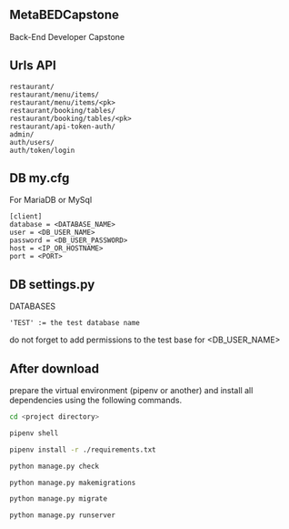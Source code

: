 ## MetaBEDCapstone
Back-End Developer Capstone


## Urls API

```
restaurant/
restaurant/menu/items/
restaurant/menu/items/<pk>
restaurant/booking/tables/
restaurant/booking/tables/<pk>
restaurant/api-token-auth/
admin/
auth/users/
auth/token/login
```

## DB my.cfg
For MariaDB or MySql
```
[client]
database = <DATABASE_NAME>
user = <DB_USER_NAME>
password = <DB_USER_PASSWORD>
host = <IP_OR_HOSTNAME>
port = <PORT>
```

## DB settings.py 
  DATABASES 

    'TEST' := the test database name

  do not forget to add permissions to the test base for <DB_USER_NAME>


## After download
prepare the virtual environment (pipenv or another) and install all dependencies using the following commands.

```bash
cd <project directory>

pipenv shell

pipenv install -r ./requirements.txt

python manage.py check

python manage.py makemigrations

python manage.py migrate

python manage.py runserver
```
